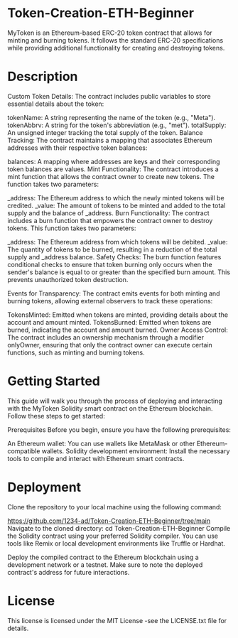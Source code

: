 # Token-Creation-ETH-Beginner
MyToken is an Ethereum-based ERC-20 token contract that allows for minting and burning tokens. It follows the standard ERC-20 specifications while providing additional functionality for creating and destroying tokens.
# Description
Custom Token Details: The contract includes public variables to store essential details about the token:

tokenName: A string representing the name of the token (e.g., "Meta").
tokenAbbrv: A string for the token's abbreviation (e.g., "met").
totalSupply: An unsigned integer tracking the total supply of the token.
Balance Tracking: The contract maintains a mapping that associates Ethereum addresses with their respective token balances:

balances: A mapping where addresses are keys and their corresponding token balances are values.
Mint Functionality: The contract introduces a mint function that allows the contract owner to create new tokens. The function takes two parameters:

_address: The Ethereum address to which the newly minted tokens will be credited.
_value: The amount of tokens to be minted and added to the total supply and the balance of _address.
Burn Functionality: The contract includes a burn function that empowers the contract owner to destroy tokens. This function takes two parameters:

_address: The Ethereum address from which tokens will be debited.
_value: The quantity of tokens to be burned, resulting in a reduction of the total supply and _address balance.
Safety Checks: The burn function features conditional checks to ensure that token burning only occurs when the sender's balance is equal to or greater than the specified burn amount. This prevents unauthorized token destruction.

Events for Transparency: The contract emits events for both minting and burning tokens, allowing external observers to track these operations:

TokensMinted: Emitted when tokens are minted, providing details about the account and amount minted.
TokensBurned: Emitted when tokens are burned, indicating the account and amount burned.
Owner Access Control: The contract includes an ownership mechanism through a modifier onlyOwner, ensuring that only the contract owner can execute certain functions, such as minting and burning tokens.
# Getting Started
This guide will walk you through the process of deploying and interacting with the MyToken Solidity smart contract on the Ethereum blockchain. Follow these steps to get started:

Prerequisites
Before you begin, ensure you have the following prerequisites:

An Ethereum wallet: You can use wallets like MetaMask or other Ethereum-compatible wallets.
Solidity development environment: Install the necessary tools to compile and interact with Ethereum smart contracts.
# Deployment
Clone the repository to your local machine using the following command:

https://github.com/1234-ad/Token-Creation-ETH-Beginner/tree/main
Navigate to the cloned directory:  cd Token-Creation-ETH-Beginner
Compile the Solidity contract using your preferred Solidity compiler. You can use tools like Remix or local development environments like Truffle or Hardhat.

Deploy the compiled contract to the Ethereum blockchain using a development network or a testnet. Make sure to note the deployed contract's address for future interactions.
# License
This license is licensed under the MIT License -see the LICENSE.txt file for details.
